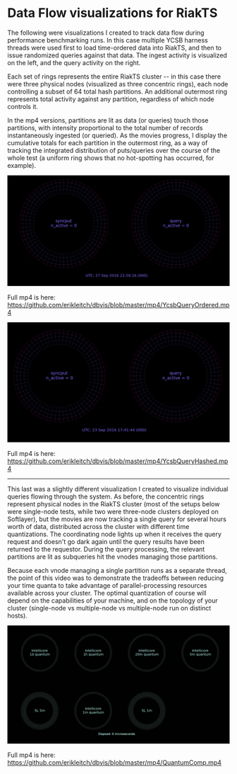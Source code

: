 # Data Flow visualizations for RiakTS

The following were visualizations I created to track data flow during
performance benchmarking runs.  In this case multiple YCSB harness
threads were used first to load time-ordered data into RiakTS, and
then to issue randomized queries against that data.  The ingest
activity is visualized on the left, and the query activity on the
right.

Each set of rings represents the entire RiakTS cluster -- in this case
there were three physical nodes (visualized as three concentric
rings), each node controlling a subset of 64 total hash partitions.
An additional outermost ring represents total activity against any
partition, regardless of which node controls it.

In the mp4 versions, partitions are lit as data (or queries) touch
those partitions, with intensity proportional to the total number of
records instantaneously ingested (or queried).  As the movies
progress, I display the cumulative totals for each partition in the
outermost ring, as a way of tracking the integrated distribution of
puts/queries over the course of the whole test (a uniform ring shows
that no hot-spotting has occurred, for example).

![YCSB Ordered Workload](https://github.com/erikleitch/dbvis/blob/master/images/YcsbQueryOrdered.png)

Full mp4 is here: https://github.com/erikleitch/dbvis/blob/master/mp4/YcsbQueryOrdered.mp4

![YCSB Hashed Workload](https://github.com/erikleitch/dbvis/blob/master/images/YcsbQueryHashed.png)

Full mp4 is here: https://github.com/erikleitch/dbvis/blob/master/mp4/YcsbQueryHashed.mp4

<hr>

This last was a slightly different visualization I created to
visualize individual queries flowing through the system.  As before,
the concentric rings represent physical nodes in the RiakTS cluster
(most of the setups below were single-node tests, while two were
three-node clusters deployed on Softlayer), but the movies are now
tracking a single query for several hours worth of data, distributed
across the cluster with different time quantizations.  The
coordinating node lights up when it receives the query request and
doesn't go dark again until the query results have been returned to
the requestor.  During the query processing, the relevant partitions
are lit as subqueries hit the vnodes managing those partitions.

Because each vnode managing a single partition runs as a separate
thread, the point of this video was to demonstrate the tradeoffs
between reducing your time quanta to take advantage of
parallel-processing resources available across your cluster.  The
optimal quantization of course will depend on the capabilities of your
machine, and on the topology of your cluster (single-node vs
multiple-node vs multiple-node run on distinct hosts).

![Query Sonograms](https://github.com/erikleitch/dbvis/blob/master/images/QuantumComp.png)

Full mp4 is here: https://github.com/erikleitch/dbvis/blob/master/mp4/QuantumComp.mp4
